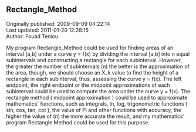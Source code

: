## Rectangle_Method  
Originally published: 2009-09-09 04:22:14  
Last updated: 2011-01-20 12:28:15  
Author: Fouad Teniou  
  
My program Rectangle_Method could be used for finding areas of an interval [a,b] under a curve y = f(x) by dividing the interval [a,b] into n equal subintervals and constructing a rectangle for each subinterval.
However, the greater the number of subintervals (n) the better is the approximation of the area, though, we should choose an X_k value to find the height of a rectangle in each subinterval, thus, assessing the curve y = f(x). The left endpoint, the right endpoint or the midpoint approximations of each subinterval could be used to compute the area under the curve y = f(x).
The rectangle method ( midpoint approximation ) could be used to approximate mathematics' functions, such as integrals, ln, log, trigonometric functions ( sin, cos, tan, cot ), the value of Pi and other functions with accuracy, the higher the value of (n) the more accurate the result, and my mathematics' program Rectangle Method could be used for this purpose.